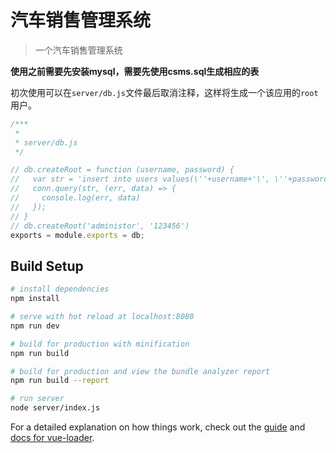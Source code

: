 # 汽车销售管理系统

> 一个汽车销售管理系统

**使用之前需要先安装mysql，需要先使用csms.sql生成相应的表**

初次使用可以在``server/db.js``文件最后取消注释，这样将生成一个该应用的`root`用户。

```js
/***
 * 
 * server/db.js
 */

// db.createRoot = function (username, password) {
//   var str = 'insert into users values(\''+username+'\', \''+password+'\', 0)';
//   conn.query(str, (err, data) => {
//     console.log(err, data)
//   });
// }
// db.createRoot('administor', '123456')
exports = module.exports = db;
```

## Build Setup

``` bash
# install dependencies
npm install

# serve with hot reload at localhost:8080
npm run dev

# build for production with minification
npm run build

# build for production and view the bundle analyzer report
npm run build --report

# run server
node server/index.js
```

For a detailed explanation on how things work, check out the [guide](http://vuejs-templates.github.io/webpack/) and [docs for vue-loader](http://vuejs.github.io/vue-loader).
